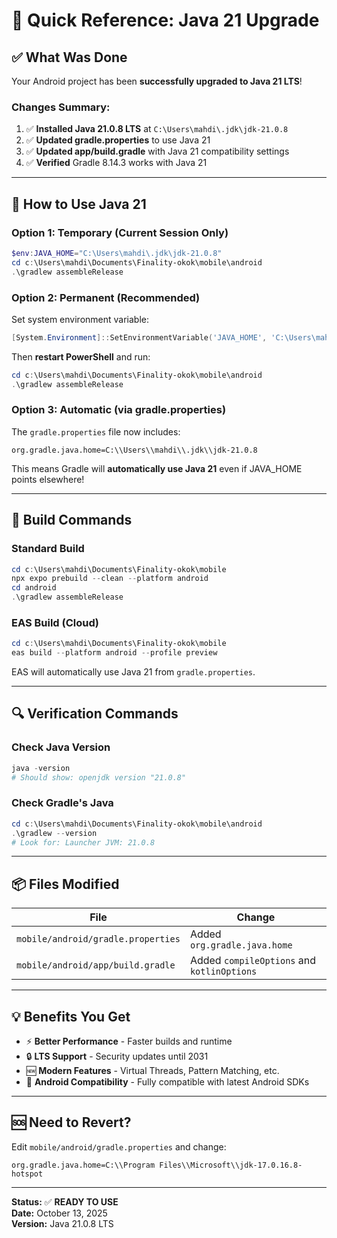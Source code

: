 # 🚀 Quick Reference: Java 21 Upgrade

## ✅ What Was Done

Your Android project has been **successfully upgraded to Java 21 LTS**!

### Changes Summary:
1. ✅ **Installed Java 21.0.8 LTS** at `C:\Users\mahdi\.jdk\jdk-21.0.8`
2. ✅ **Updated gradle.properties** to use Java 21
3. ✅ **Updated app/build.gradle** with Java 21 compatibility settings
4. ✅ **Verified** Gradle 8.14.3 works with Java 21

---

## 📝 How to Use Java 21

### Option 1: Temporary (Current Session Only)
```powershell
$env:JAVA_HOME="C:\Users\mahdi\.jdk\jdk-21.0.8"
cd c:\Users\mahdi\Documents\Finality-okok\mobile\android
.\gradlew assembleRelease
```

### Option 2: Permanent (Recommended)
Set system environment variable:
```powershell
[System.Environment]::SetEnvironmentVariable('JAVA_HOME', 'C:\Users\mahdi\.jdk\jdk-21.0.8', 'User')
```
Then **restart PowerShell** and run:
```powershell
cd c:\Users\mahdi\Documents\Finality-okok\mobile\android
.\gradlew assembleRelease
```

### Option 3: Automatic (via gradle.properties)
The `gradle.properties` file now includes:
```properties
org.gradle.java.home=C:\\Users\\mahdi\\.jdk\\jdk-21.0.8
```
This means Gradle will **automatically use Java 21** even if JAVA_HOME points elsewhere!

---

## 🔨 Build Commands

### Standard Build
```powershell
cd c:\Users\mahdi\Documents\Finality-okok\mobile
npx expo prebuild --clean --platform android
cd android
.\gradlew assembleRelease
```

### EAS Build (Cloud)
```powershell
cd c:\Users\mahdi\Documents\Finality-okok\mobile
eas build --platform android --profile preview
```
EAS will automatically use Java 21 from `gradle.properties`.

---

## 🔍 Verification Commands

### Check Java Version
```powershell
java -version
# Should show: openjdk version "21.0.8"
```

### Check Gradle's Java
```powershell
cd c:\Users\mahdi\Documents\Finality-okok\mobile\android
.\gradlew --version
# Look for: Launcher JVM: 21.0.8
```

---

## 📦 Files Modified

| File | Change |
|------|--------|
| `mobile/android/gradle.properties` | Added `org.gradle.java.home` |
| `mobile/android/app/build.gradle` | Added `compileOptions` and `kotlinOptions` |

---

## 💡 Benefits You Get

- ⚡ **Better Performance** - Faster builds and runtime
- 🔒 **LTS Support** - Security updates until 2031
- 🆕 **Modern Features** - Virtual Threads, Pattern Matching, etc.
- 📱 **Android Compatibility** - Fully compatible with latest Android SDKs

---

## 🆘 Need to Revert?

Edit `mobile/android/gradle.properties` and change:
```properties
org.gradle.java.home=C:\\Program Files\\Microsoft\\jdk-17.0.16.8-hotspot
```

---

**Status:** ✅ **READY TO USE**  
**Date:** October 13, 2025  
**Version:** Java 21.0.8 LTS

